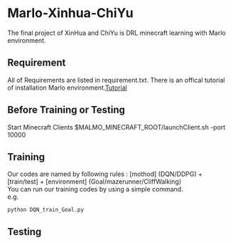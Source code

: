 # Marlo-Xinhua-ChiYu
The final project of XinHua and ChiYu is DRL minecraft learning with Marlo environment.

## Requirement
All of Requirements are listed in requirement.txt.
There is an offical tutorial of installation Marlo environment.[Tutorial](https://marlo.readthedocs.io/en/latest/installation.html)

## Before Training or Testing
Start Minecraft Clients
$MALMO_MINECRAFT_ROOT/launchClient.sh -port 10000

## Training
Our codes are named by following rules : [mothod] (DQN/DDPG) + [train/test] + [environment] (Goal/mazerunner/CliffWalking)  
You can run our training codes by using a simple command.  
e.g.  
```
python DQN_train_Goal.py
```

## Testing
